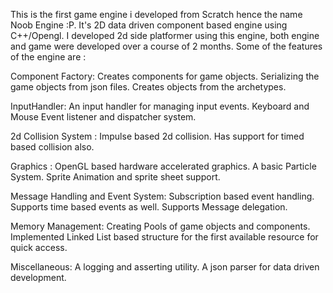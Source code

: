This is the first game engine i developed from Scratch hence the name Noob Engine :P. It's 2D data driven component based engine using C++/Opengl. I developed 2d side platformer using this engine, both engine and game were developed over a course of 2 months. 
Some of the features of the engine are :

Component Factory:
Creates components for game objects.
Serializing the game objects from json files.
Creates objects from the archetypes.

InputHandler:
An input handler for managing input events.
Keyboard and Mouse Event listener and dispatcher system.

2d Collision System : 
Impulse based 2d collision.
Has support for timed based collision also.

Graphics :
OpenGL based hardware accelerated graphics.
A basic Particle System.
Sprite Animation and sprite sheet support.

Message Handling and Event System:
Subscription based event handling.
Supports time based events as well.
Supports Message delegation.

Memory Management:
Creating Pools of game objects and components.
Implemented Linked List based structure for the first available resource for quick access.

Miscellaneous:
A logging and asserting utility.
A json parser for data driven development.
